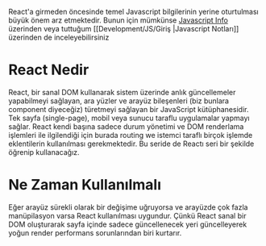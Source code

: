 React'a girmeden öncesinde temel Javascript bilgilerinin yerine oturtulması büyük önem arz etmektedir. Bunun için mümkünse [Javascript Info](https://javascript.info) üzerinden veya tuttuğum [[Development/JS/Giriş |Javascript Notları]] üzerinden de inceleyebilirsiniz

# React Nedir

React, bir sanal DOM kullanarak sistem üzerinde anlık güncellemeler yapabilmeyi sağlayan, ara yüzler ve arayüz bileşenleri (biz bunlara component diyeceğiz) türetmeyi sağlayan bir JavaScript kütüphanesidir. Tek sayfa (single-page), mobil veya sunucu taraflu uygulamalar yapmayı sağlar. React kendi başına sadece durum yönetimi ve DOM renderlama işlemleri ile ilgilendiği için burada routing we istemci taraflı birçok işlemde eklentilerin kullanılması gerekmektedir. Bu seride de Reactı seri bir şekilde öğrenip kullanacağız.

# Ne Zaman Kullanılmalı
Eğer arayüz sürekli olarak bir değişime uğruyorsa ve arayüzde çok fazla manüpilasyon varsa React kullanılması uygundur. Çünkü React sanal bir DOM oluşturarak sayfa içinde sadece güncellenecek yeri güncelleyerek yoğun render performans sorunlarından biri kurtarır. 